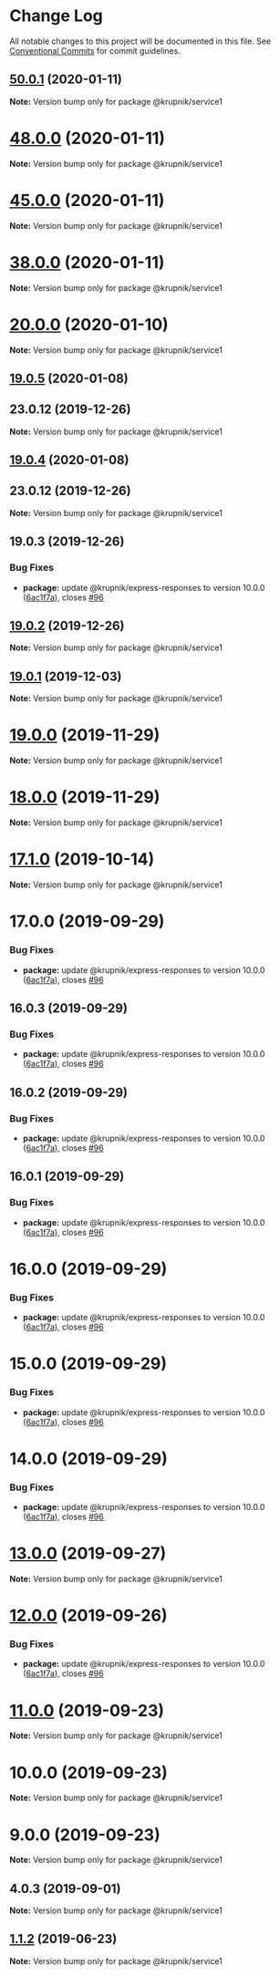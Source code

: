# Change Log

All notable changes to this project will be documented in this file.
See [Conventional Commits](https://conventionalcommits.org) for commit guidelines.

## [50.0.1](https://github.com/yurikrupniktools/client-apps/compare/@krupnik/service1@48.0.0...@krupnik/service1@50.0.1) (2020-01-11)

**Note:** Version bump only for package @krupnik/service1





# [48.0.0](https://github.com/yurikrupniktools/client-apps/compare/@krupnik/service1@45.0.0...@krupnik/service1@48.0.0) (2020-01-11)

**Note:** Version bump only for package @krupnik/service1





# [45.0.0](https://github.com/yurikrupniktools/client-apps/compare/@krupnik/service1@38.0.0...@krupnik/service1@45.0.0) (2020-01-11)

**Note:** Version bump only for package @krupnik/service1





# [38.0.0](https://github.com/yurikrupniktools/client-apps/compare/@krupnik/service1@20.0.0...@krupnik/service1@38.0.0) (2020-01-11)

**Note:** Version bump only for package @krupnik/service1





# [20.0.0](https://github.com/yurikrupniktools/client-apps/compare/@krupnik/service1@19.0.5...@krupnik/service1@20.0.0) (2020-01-10)

**Note:** Version bump only for package @krupnik/service1





## [19.0.5](https://github.com/yurikrupniktools/client-apps/compare/@krupnik/service1@19.0.3...@krupnik/service1@19.0.5) (2020-01-08)



## 23.0.12 (2019-12-26)

**Note:** Version bump only for package @krupnik/service1





## [19.0.4](https://github.com/yurikrupniktools/client-apps/compare/@krupnik/service1@19.0.3...@krupnik/service1@19.0.4) (2020-01-08)



## 23.0.12 (2019-12-26)

**Note:** Version bump only for package @krupnik/service1





## 19.0.3 (2019-12-26)


### Bug Fixes

* **package:** update @krupnik/express-responses to version 10.0.0 ([6ac1f7a](https://github.com/yurikrupniktools/client-apps/commit/6ac1f7a066894f7c17f74973ee7cf057442343c8)), closes [#96](https://github.com/yurikrupniktools/client-apps/issues/96)





## [19.0.2](https://github.com/yurikrupniktools/client-apps/compare/@krupnik/service1@19.0.1...@krupnik/service1@19.0.2) (2019-12-26)

**Note:** Version bump only for package @krupnik/service1





## [19.0.1](https://github.com/yurikrupniktools/client-apps/compare/@krupnik/service1@19.0.0...@krupnik/service1@19.0.1) (2019-12-03)

**Note:** Version bump only for package @krupnik/service1





# [19.0.0](https://github.com/yurikrupniktools/client-apps/compare/@krupnik/service1@18.0.0...@krupnik/service1@19.0.0) (2019-11-29)

**Note:** Version bump only for package @krupnik/service1





# [18.0.0](https://github.com/yurikrupniktools/client-apps/compare/@krupnik/service1@17.1.0...@krupnik/service1@18.0.0) (2019-11-29)

**Note:** Version bump only for package @krupnik/service1





# [17.1.0](https://github.com/yurikrupniktools/client-apps/compare/@krupnik/service1@17.0.0...@krupnik/service1@17.1.0) (2019-10-14)

**Note:** Version bump only for package @krupnik/service1





# 17.0.0 (2019-09-29)


### Bug Fixes

* **package:** update @krupnik/express-responses to version 10.0.0 ([6ac1f7a](https://github.com/yurikrupniktools/client-apps/commit/6ac1f7a)), closes [#96](https://github.com/yurikrupniktools/client-apps/issues/96)





## 16.0.3 (2019-09-29)


### Bug Fixes

* **package:** update @krupnik/express-responses to version 10.0.0 ([6ac1f7a](https://github.com/yurikrupniktools/client-apps/commit/6ac1f7a)), closes [#96](https://github.com/yurikrupniktools/client-apps/issues/96)





## 16.0.2 (2019-09-29)


### Bug Fixes

* **package:** update @krupnik/express-responses to version 10.0.0 ([6ac1f7a](https://github.com/yurikrupniktools/client-apps/commit/6ac1f7a)), closes [#96](https://github.com/yurikrupniktools/client-apps/issues/96)





## 16.0.1 (2019-09-29)


### Bug Fixes

* **package:** update @krupnik/express-responses to version 10.0.0 ([6ac1f7a](https://github.com/yurikrupniktools/client-apps/commit/6ac1f7a)), closes [#96](https://github.com/yurikrupniktools/client-apps/issues/96)





# 16.0.0 (2019-09-29)


### Bug Fixes

* **package:** update @krupnik/express-responses to version 10.0.0 ([6ac1f7a](https://github.com/yurikrupniktools/client-apps/commit/6ac1f7a)), closes [#96](https://github.com/yurikrupniktools/client-apps/issues/96)





# 15.0.0 (2019-09-29)


### Bug Fixes

* **package:** update @krupnik/express-responses to version 10.0.0 ([6ac1f7a](https://github.com/yurikrupniktools/client-apps/commit/6ac1f7a)), closes [#96](https://github.com/yurikrupniktools/client-apps/issues/96)





# 14.0.0 (2019-09-29)


### Bug Fixes

* **package:** update @krupnik/express-responses to version 10.0.0 ([6ac1f7a](https://github.com/yurikrupniktools/client-apps/commit/6ac1f7a)), closes [#96](https://github.com/yurikrupniktools/client-apps/issues/96)





# [13.0.0](https://github.com/yurikrupniktools/client-apps/compare/@krupnik/service1@12.0.0...@krupnik/service1@13.0.0) (2019-09-27)

**Note:** Version bump only for package @krupnik/service1





# [12.0.0](https://github.com/yurikrupniktools/client-apps/compare/@krupnik/service1@11.0.0...@krupnik/service1@12.0.0) (2019-09-26)


### Bug Fixes

* **package:** update @krupnik/express-responses to version 10.0.0 ([6ac1f7a](https://github.com/yurikrupniktools/client-apps/commit/6ac1f7a)), closes [#96](https://github.com/yurikrupniktools/client-apps/issues/96)





# [11.0.0](https://github.com/yurikrupniktools/client-apps/compare/@krupnik/service1@10.0.0...@krupnik/service1@11.0.0) (2019-09-23)

**Note:** Version bump only for package @krupnik/service1





# 10.0.0 (2019-09-23)

**Note:** Version bump only for package @krupnik/service1





# 9.0.0 (2019-09-23)

**Note:** Version bump only for package @krupnik/service1





## 4.0.3 (2019-09-01)

**Note:** Version bump only for package @krupnik/service1





## [1.1.2](https://github.com/yurikrupniktools/client-apps/compare/@krupnik/service1@1.1.1...@krupnik/service1@1.1.2) (2019-06-23)

**Note:** Version bump only for package @krupnik/service1
